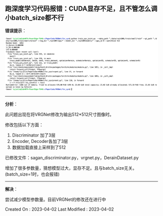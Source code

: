 ## 跑深度学习代码报错：CUDA显存不足，且不管怎么调小batch_size都不行


**错误提示**：

![](../img/CUDA显存不足.png)

---

**分析**：

此问题出现在将VRGNet修改为输出512*512尺寸图像时。

修改包括以下方面：
1. Discriminator 加了3层 
2. Encoder, Decoder各加了3层
3. 数据加载直接上采样到了512

已修改文件：sagan_discriminator.py，vrgnet.py，DerainDataset.py

增加了很多参数量，猜想模型过大，显存不足。且与batch_size无关。(batch_size=1时，也会报错)

---

**解决**：

尝试减少模型参数量。目前VRGNet的修改还在进行中


Created On : 2023-04-02
Last Modified : 2023-04-02